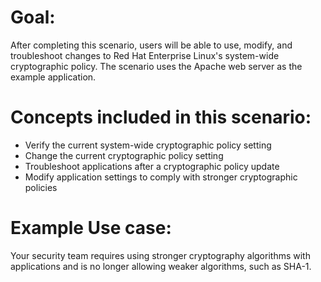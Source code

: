 # Goal:
After completing this scenario, users will be able to use, modify, and
troubleshoot changes to Red Hat Enterprise Linux's system-wide cryptographic
policy.  The scenario uses the Apache web server as the example application.

# Concepts included in this scenario:
* Verify the current system-wide cryptographic policy setting
* Change the current cryptographic policy setting
* Troubleshoot applications after a cryptographic policy update
* Modify application settings to comply with stronger cryptographic policies

# Example Use case:
Your security team requires using stronger cryptography algorithms with
applications and is no longer allowing weaker algorithms, such as SHA-1.
